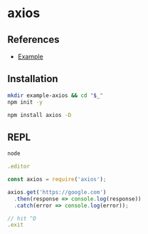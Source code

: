 # axios

## References

- [Example](https://github.com/axios/axios#example)

## Installation

```sh
mkdir example-axios && cd "$_"
npm init -y
```

```sh
npm install axios -D
```

## REPL

```sh
node
```

```js
.editor

const axios = require('axios');

axios.get('https://google.com')
  .then(response => console.log(response))
  .catch(error => console.log(error));

// hit ^D
.exit
```

